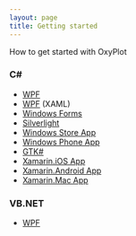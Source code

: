 ```yaml
---
layout: page
title: Getting started
---
```


How to get started with OxyPlot

### C#

- [WPF](./hello-wpf)
- [WPF](./hello-wpf-xaml) (XAML)
- [Windows Forms](./hello-windows-forms)
- [Silverlight](./hello-silverlight)
- [Windows Store App](./hello-windows-store)
- [Windows Phone App](./hello-windows-phone)
- [GTK#](./hello-gtk)
- [Xamarin.iOS App](./hello-xamarin-ios)
- [Xamarin.Android App](./hello-xamarin-android)
- [Xamarin.Mac App](./hello-xamarin-mac)

### VB.NET

- [WPF](./hello-wpf-vb)